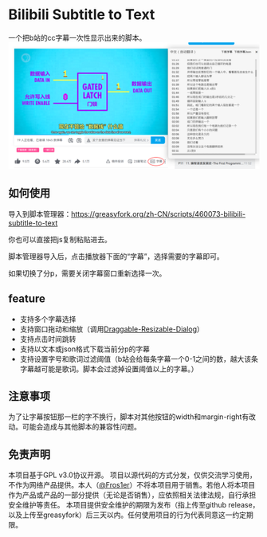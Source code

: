 # Bilibili Subtitle to Text

一个把b站的cc字幕一次性显示出来的脚本。
![](readme-1.png)

## 如何使用
导入到脚本管理器：https://greasyfork.org/zh-CN/scripts/460073-bilibili-subtitle-to-text

你也可以直接把js复制粘贴进去。

脚本管理器导入后，点击播放器下面的“字幕”，选择需要的字幕即可。

如果切换了分p，需要关闭字幕窗口重新选择一次。

## feature
- 支持多个字幕选择
- 支持窗口拖动和缩放（调用[Draggable-Resizable-Dialog](https://github.com/ZulNs/Draggable-Resizable-Dialog/)）
- 支持点击时间跳转
- 支持以文本或json格式下载当前分p的字幕
- 支持设置字号和歌词过滤阈值（b站会给每条字幕一个0-1之间的数，越大该条字幕越可能是歌词。脚本会过滤掉设置阈值以上的字幕。）

## 注意事项
为了让字幕按钮那一栏的字不换行，脚本对其他按钮的width和margin-right有改动。可能会造成与其他脚本的兼容性问题。

## 免责声明

本项目基于GPL v3.0协议开源。
项目以源代码的方式分发，仅供交流学习使用，不作为网络产品提供。本人（[@Fros1er](https://github.com/Fros1er/)）不将本项目用于销售。若他人将本项目作为产品或产品的一部分提供（无论是否销售），应依照相关法律法规，自行承担安全维护等责任。
本项目提供安全维护的期限为发布（指上传至github release，以及上传至greasyfork）后三天以内。任何使用项目的行为代表同意这一约定期限。

